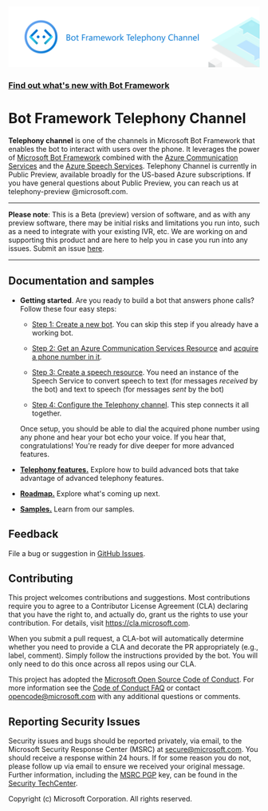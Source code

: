 <!-- ![](images/bot-framework-default.png) -->

<p align="center">
  <img src="images/bot-framework-default.png" />
</p>

### [Find out what's new with Bot Framework](https://github.com/microsoft/botframework-sdk)

# Bot Framework Telephony Channel

**Telephony channel** is one of the channels in Microsoft Bot Framework that enables the bot to interact with users over the phone. It leverages the power of [Microsoft Bot Framework](https://dev.botframework.com) combined with the [Azure Communication Services](https://azure.microsoft.com/en-us/services/communication-services) and the [Azure Speech Services](https://azure.microsoft.com/en-us/services/cognitive-services/speech-services). Telephony Channel is currently in Public Preview, available broadly for the US-based Azure subscriptions. If you have general questions about Public Preview, you can reach us at telephony-preview @microsoft.com. 
 
 ---
__Please note__:  This is a Beta (preview) version of software, and as with any preview software, there may be initial risks and limitations you run into, such as a need to integrate with your existing IVR, etc. We are working on and supporting this product and are here to help you in case you run into any issues. Submit an issue [here](https://github.com/microsoft/botframework-telephony/issues).

---

## Documentation and samples

* **Getting started**. Are you ready to build a bot that answers phone calls? Follow these four easy steps:

  * [Step 1: Create a new bot](CreateBot.md). You can skip this step if you already have a working bot.
  * [Step 2: Get an Azure Communication Services Resource](https://docs.microsoft.com/en-us/azure/communication-services/quickstarts/create-communication-resource) and [acquire a phone number in it](https://docs.microsoft.com/en-us/azure/communication-services/quickstarts/telephony-sms/get-phone-number).

  * [Step 3: Create a speech resource](CreateSpeechResource.md). You need an instance of the Speech Service to convert speech to text (for messages _received_ by the bot) and text to speech (for messages _sent_ by the bot)
  * [Step 4: Configure the Telephony channel](EnableTelephony.md). This step connects it all together.

  Once setup, you should be able to dial the acquired phone number using any phone and hear your bot echo your voice. If you hear that, congratulations! You're ready for dive deeper for more advanced features.

* [**Telephony features.**](AdvancedFeatures.md) Explore how to build advanced bots that take advantage of advanced telephony features.
* [**Roadmap.**](roadmap.md) Explore what's coming up next.
* [**Samples.**](Samples.md) Learn from our samples.

## Feedback

File a bug or suggestion in [GitHub Issues](https://github.com/microsoft/botframework-telephony/issues).

## Contributing

This project welcomes contributions and suggestions.  Most contributions require you to agree to a
Contributor License Agreement (CLA) declaring that you have the right to, and actually do, grant us
the rights to use your contribution. For details, visit https://cla.microsoft.com.

When you submit a pull request, a CLA-bot will automatically determine whether you need to provide
a CLA and decorate the PR appropriately (e.g., label, comment). Simply follow the instructions
provided by the bot. You will only need to do this once across all repos using our CLA.

This project has adopted the [Microsoft Open Source Code of Conduct](https://opensource.microsoft.com/codeofconduct/).
For more information see the [Code of Conduct FAQ](https://opensource.microsoft.com/codeofconduct/faq/) or
contact [opencode@microsoft.com](mailto:opencode@microsoft.com) with any additional questions or comments.

## Reporting Security Issues

Security issues and bugs should be reported privately, via email, to the Microsoft Security Response Center (MSRC) at [secure@microsoft.com](mailto:secure@microsoft.com). You should receive a response within 24 hours. If for some reason you do not, please follow up via email to ensure we received your original message. Further information, including the [MSRC PGP](https://technet.microsoft.com/en-us/security/dn606155) key, can be found in the [Security TechCenter](https://technet.microsoft.com/en-us/security/default).

Copyright (c) Microsoft Corporation. All rights reserved.
